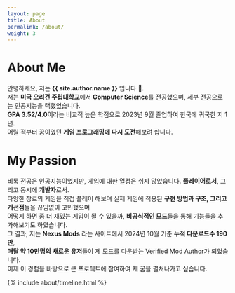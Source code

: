 ```yaml
---
layout: page
title: About
permalink: /about/
weight: 3
---
```


# **About Me**

안녕하세요, 저는 **{{ site.author.name }}** 입니다 :wave:.<br>
저는 **미국 오리건 주립대학교**에서 **Computer Science**를 전공했으며, 세부 전공으로는 인공지능을 택했었습니다.<br>
**GPA 3.52/4.0**이라는 비교적 높은 학점으로 2023년 9월 졸업하여 한국에 귀국한 지 1년.<br>
어릴 적부터 꿈이었던 **게임 프로그래밍에 다시 도전**해보려 합니다.<br>

# **My Passion**

비록 전공은 인공지능이었지만, 게임에 대한 열정은 쉬지 않았습니다. **플레이어로서**, 그리고 동시에 **개발자**로서.<br>
다양한 장르의 게임을 직접 플레이 해보며 실제 게임에 적용된 **구현 방법과 구조, 그리고 개선점**들을 끊임없이 고민했으며<br>
어떻게 하면 좀 더 재밌는 게임이 될 수 있을까, **비공식적인 모드**들을 통해 기능들을 추가해보기도 하였습니다.<br>
그 결과, 저는 **Nexus Mods** 라는 사이트에서 2024년 10월 기준 **누적 다운로드수 190만**,<br>
**매달 약 10만명의 새로운 유저**들이 제 모드를 다운받는 Verified Mod Author가 되었습니다.<br>
이제 이 경험을 바탕으로 큰 프로젝트에 참여하여 제 꿈을 펼쳐나가고 싶습니다.


<div class="row">
{% include about/timeline.html %}
</div>